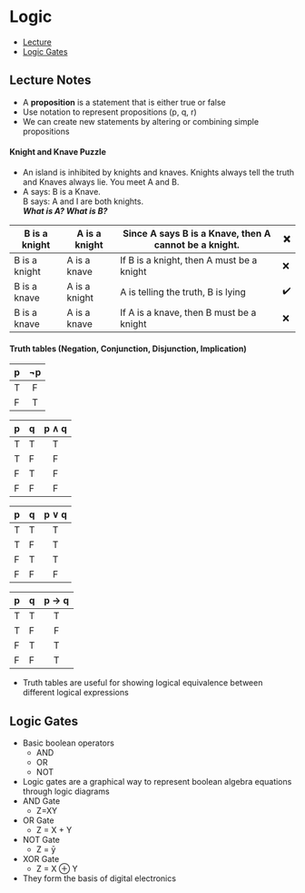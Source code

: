# Logic

* [Lecture](#lecture-notes)
* [Logic Gates](#logic-gates)
## Lecture Notes
* A **proposition** is a statement that is either true or false
* Use notation to represent propositions (p, q, r)
* We can create new statements by altering or combining simple propositions
#### **Knight and Knave Puzzle**
  * An island is inhibited by knights and knaves. Knights always tell the truth and Knaves always lie. You meet A and B.
  * A says: B is a Knave. \
  B says: A and I are both knights. \
  ***What is A? What is B?*** 

| B is a knight  | A is a knight | Since A says B is a Knave, then A cannot be a knight. | ❌|
| --- | ---- | ---- | ----|
| B is a knight  | A is a knave | If B is a knight, then A must be a knight | ❌ |
| B is a knave  | A is a knight  | A is telling the truth, B is lying | ✔️ |
| B is a knave | A is a knave | If A is a knave, then B must be a knight | ❌ |

#### Truth tables (Negation, Conjunction, Disjunction, Implication)

| p | ¬p |
|--|:--:|
| T| F|
|F| T|

| p | q | p ∧ q |
| ---|---|:---:|
| T | T | T|
|T | F | F|
|F | T | F| 
|F | F | F |

| p | q | p ∨ q |
| ---|---|:---:|
| T | T | T|
|T | F | T|
|F | T | T| 
|F | F | F |

| p | q | p → q |
| ---|---|:---:|
| T | T | T|
|T | F | F|
|F | T | T| 
|F | F | T |

* Truth tables are useful for showing logical equivalence between different logical expressions

## Logic Gates

* Basic boolean operators
    * AND
    * OR
    * NOT
* Logic gates are a graphical way to represent boolean algebra equations through logic diagrams
* AND Gate 
    * Z=XY
* OR Gate
    * Z = X + Y
* NOT Gate
    * Z = ȳ
* XOR Gate
    * Z = X ⊕ Y
* They form the basis of digital electronics
